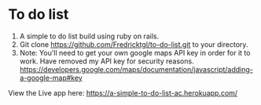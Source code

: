 # To do list

1) A simple to do list build using ruby on rails.
2) Git clone https://github.com/Fredricktgl/to-do-list.git to your directory.
3) Note: You'll need to get your own google maps API key in order for it to work.  Have removed my API key for security reasons. https://developers.google.com/maps/documentation/javascript/adding-a-google-map#key

View the Live app here: https://a-simple-to-do-list-ac.herokuapp.com/
